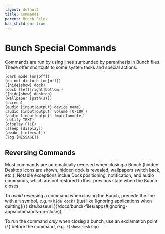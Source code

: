 ```yaml
---
layout: default
title: Commands
parent: Bunch Files
has_children: true
---
```

# Bunch Special Commands

Commands are run by using lines surrounded by parenthesis in Bunch files. These offer shortcuts to some system tasks and special actions.

```
(dark mode [on|off])
(do not disturb [on|off])
([hide|show] dock)
(dock [left|right|bottom])
([hide|show] desktop)
(wallpaper [path(s)])
(screen)
(audio [input|output] device_name)
(audio [input|output] volume [0-100])
(audio [input|output] [mute|unmute])
(notify TEXT)
(display FILE)
(sleep [display])
(awake [interval])
(log [MESSAGE])
```

## Reversing Commands

Most commands are automatically reversed when closing a Bunch (hidden Desktop icons are shown, hidden dock is revealed, wallpapers switch back, etc.). Notable exceptions inclue Dock positioning, notification, and audio commands, which are not restored to their previous state when the Bunch closes.

To _avoid_ reversing a command when closing the Bunch, precede the line with a `%` symbol, e.g. `%(hide dock)` (just like [ignoring applications when quitting]({{ site.baseurl }}/docs/bunch-files/apps#ignoring-appscommands-on-close)).

To run the command _only_ when closing a bunch, use an exclamation point (`!`) before the command, e.g. `!(show desktop)`.

